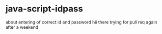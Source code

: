 # java-script-idpass
about entering of correct id and password 
hii there trying for pull req again after a weekend

